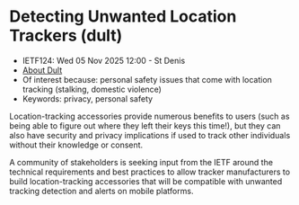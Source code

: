 # Detecting Unwanted Location Trackers (dult)
* <IETFschedule>IETF124: Wed 05 Nov 2025 12:00 - St Denis</IETFschedule>
* [About Dult](https://datatracker.ietf.org/group/dult/about/) 
* Of interest because: personal safety issues that come with location tracking (stalking, domestic violence)
* Keywords: privacy, personal safety


Location-tracking accessories provide numerous benefits to users (such as being able to figure out where they left their keys this time!), but they can also have security and privacy implications if used to track other individuals without their knowledge or consent.

A community of stakeholders is seeking input from the IETF around the technical requirements and best practices to allow tracker manufacturers to build location-tracking accessories that will be compatible with unwanted tracking detection and alerts on mobile platforms.




